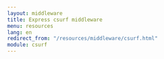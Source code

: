 ```yaml
---
layout: middleware
title: Express csurf middleware
menu: resources
lang: en
redirect_from: "/resources/middleware/csurf.html"
module: csurf
---
```

